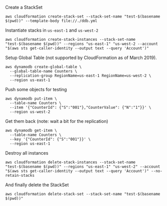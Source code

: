 Create a StackSet
```shell
aws cloudformation create-stack-set --stack-set-name "test-$(basename $(pwd))" --template-body file://./ddb.yml
```

Instantiate stacks in `us-east-1` and `us-west-2`
```shell
aws cloudformation create-stack-instances --stack-set-name "test-$(basename $(pwd))" --regions "us-east-1" "us-west-2 --account "$(aws sts get-caller-identity --output text --query 'Account')"
```

Setup Global Table (not supported by CloudFormation as of March 2019).
```shell
aws dynamodb create-global-table \
  --global-table-name Counters \
  --replication-group RegionName=us-east-1 RegionName=us-west-2 \
  --region us-east-1
```

Push some objects for testing
```shell
aws dynamodb put-item \
  --table-name Counters \
  --item '{"CounterId": {"S":"001"},"CounterValue": {"N":"1"}}' \
  --region us-west-2
```

Get them back (note: wait a bit for the replication)
```shell
aws dynamodb get-item \
  --table-name Counters \
  --key '{"CounterId": {"S":"001"}}' \
  --region us-east-1
```

Destroy all instances
```shell
aws cloudformation delete-stack-instances --stack-set-name "test-$(basename $(pwd))" --regions "us-east-1" "us-west-2" --account "$(aws sts get-caller-identity --output text --query 'Account')" --no-retain-stacks
```

And finally delete the StackSet
```shell
aws cloudformation delete-stack-set --stack-set-name "test-$(basename $(pwd))"
```

